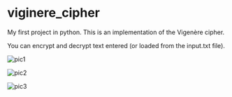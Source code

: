 # viginere_cipher
My first project in python. This is an implementation of the Vigenère cipher.

You can encrypt and decrypt text entered (or loaded from the input.txt file).

![pic1](https://github.com/theleshe/viginere_cipher/assets/143588777/d20a03df-d9c1-452a-8d2f-d177e440dc95)

![pic2](https://github.com/theleshe/viginere_cipher/assets/143588777/1e9cde28-82d1-4632-a18f-4ba89a828d5d)

![pic3](https://github.com/theleshe/viginere_cipher/assets/143588777/a76f2936-54b8-4233-9884-d4274114d947)
